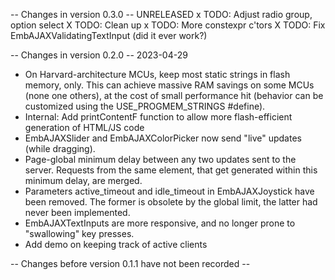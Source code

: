 -- Changes in version 0.3.0 -- UNRELEASED
x TODO: Adjust radio group, option select
X TODO: Clean up
x TODO: More constexpr c'tors
X TODO: Fix EmbAJAXValidatingTextInput (did it ever work?)

-- Changes in version 0.2.0 -- 2023-04-29
* On Harvard-architecture MCUs, keep most static strings in flash memory, only. This can achieve
  massive RAM savings on some MCUs (none one others), at the cost of small performance hit
  (behavior can be customized using the USE_PROGMEM_STRINGS #define).
* Internal: Add printContentF function to allow more flash-efficient generation of HTML/JS code
* EmbAJAXSlider and EmbAJAXColorPicker now send "live" updates (while dragging).
* Page-global minimum delay between any two updates sent to the server.
  Requests from the same element, that get generated within this minimum delay, are merged.
* Parameters active_timeout and idle_timeout in EmbAJAXJoystick have been removed.
  The former is obsolete by the global limit, the latter had never been implemented.
* EmbAJAXTextInputs are more responsive, and no longer prone to "swallowing" key presses.
* Add demo on keeping track of active clients

-- Changes before version 0.1.1 have not been recorded --

